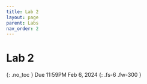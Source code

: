 ```yaml
---
title: Lab 2
layout: page
parent: Labs
nav_order: 2
---
```


# Lab 2
{: .no_toc }
Due 11:59PM Feb 6, 2024
{: .fs-6 .fw-300 }